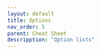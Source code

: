 ```yaml
---
layout: default
title: Options
nav_order: 5
parent: Cheat Sheet
descripption: "Option lists"
---
```


